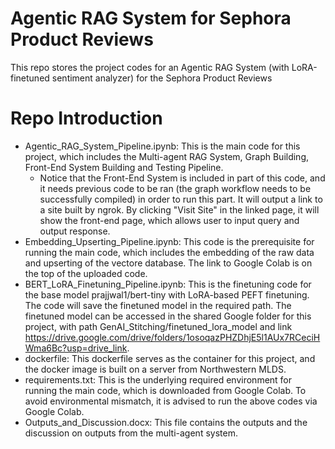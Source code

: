 # Agentic RAG System for Sephora Product Reviews
This repo stores the project codes for an Agentic RAG System (with LoRA-finetuned sentiment analyzer) for the Sephora Product Reviews  

# Repo Introduction  
- Agentic_RAG_System_Pipeline.ipynb: This is the main code for this project, which includes the Multi-agent RAG System, Graph Building, Front-End System Building and Testing Pipeline.  
  - Notice that the Front-End System is included in part of this code, and it needs previous code to be ran (the graph workflow needs to be successfully compiled) in order to run this part. It will output a link to a site built by ngrok. By clicking "Visit Site" in the linked page, it will show the front-end page, which allows user to input query and output response.
- Embedding_Upserting_Pipeline.ipynb: This code is the prerequisite for running the main code, which includes the embedding of the raw data and upserting of the vectore database. The link to Google Colab is on the top of the uploaded code.
- BERT_LoRA_Finetuning_Pipeline.ipynb: This is the finetuning code for the base model prajjwal1/bert-tiny with LoRA-based PEFT finetuning. The code will save the finetuned model in the required path. The finetuned model can be accessed in the shared Google folder for this project, with path GenAI_Stitching/finetuned_lora_model and link https://drive.google.com/drive/folders/1osoqazPHZDhjE5l1AUx7RCeciHWma6Bc?usp=drive_link.
- dockerfile: This dockerfile serves as the container for this project, and the docker image is built on a server from Northwestern MLDS.
- requirements.txt: This is the underlying required environment for running the main code, which is downloaded from Google Colab. To avoid environmental mismatch, it is advised to run the above codes via Google Colab.
- Outputs_and_Discussion.docx: This file contains the outputs and the discussion on outputs from the multi-agent system.
